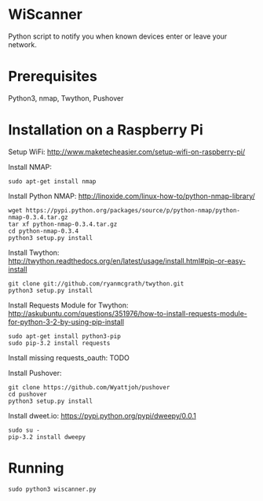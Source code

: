 WiScanner
=========

Python script to notify you when known devices enter or leave your network.

Prerequisites
=============

Python3, nmap, Twython, Pushover

Installation on a Raspberry Pi
==============================

Setup WiFi:
http://www.maketecheasier.com/setup-wifi-on-raspberry-pi/

Install NMAP:

    sudo apt-get install nmap

Install Python NMAP:
http://linoxide.com/linux-how-to/python-nmap-library/

    wget https://pypi.python.org/packages/source/p/python-nmap/python-nmap-0.3.4.tar.gz
    tar xf python-nmap-0.3.4.tar.gz
    cd python-nmap-0.3.4
    python3 setup.py install

Install Twython:
http://twython.readthedocs.org/en/latest/usage/install.html#pip-or-easy-install

    git clone git://github.com/ryanmcgrath/twython.git
    python3 setup.py install

Install Requests Module for Twython:
http://askubuntu.com/questions/351976/how-to-install-requests-module-for-python-3-2-by-using-pip-install

    sudo apt-get install python3-pip
    sudo pip-3.2 install requests

Install missing requests_oauth:
TODO

Install Pushover:

    git clone https://github.com/Wyattjoh/pushover
    cd pushover
    python3 setup.py install
    
Install dweet.io:
https://pypi.python.org/pypi/dweepy/0.0.1

    sudo su -
    pip-3.2 install dweepy

Running
=======

    sudo python3 wiscanner.py

